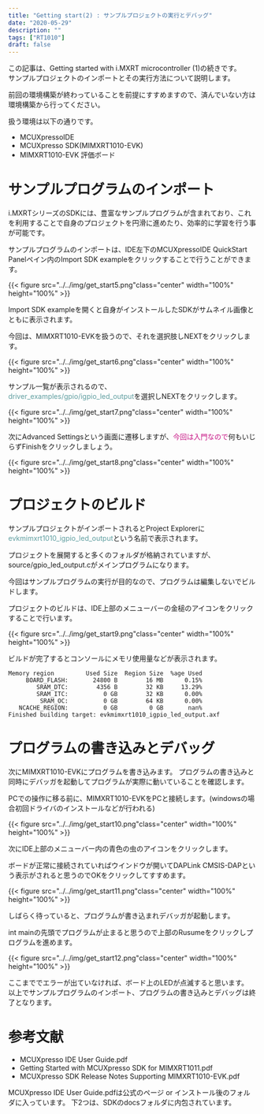 ```yaml
---
title: "Getting start(2) : サンプルプロジェクトの実行とデバッグ"
date: "2020-05-29"
description: ""
tags: ["RT1010"]
draft: false
---
```

この記事は、Getting started with i.MXRT microcontroller (1)の続きです。  
サンプルプロジェクトのインポートとその実行方法について説明します。 
<!--more-->

前回の環境構築が終わっていることを前提にすすめますので、済んでいない方は環境構築から行ってください。

扱う環境は以下の通りです。

- MCUXpressoIDE
- MCUXpresso SDK(MIMXRT1010-EVK)
- MIMXRT1010-EVK 評価ボード


# サンプルプログラムのインポート
i.MXRTシリーズのSDKには、豊富なサンプルプログラムが含まれており、これを利用することで自身のプロジェクトを円滑に進めたり、効率的に学習を行う事が可能です。

サンプルプログラムのインポートは、IDE左下のMCUXpressoIDE QuickStart Panelペイン内のImport SDK exampleをクリックすることで行うことができます。

{{< figure src="../../img/get_start5.png"class="center" width="100%" height="100%" >}}

Import SDK exampleを開くと自身がインストールしたSDKがサムネイル画像とともに表示されます。

今回は、MIMXRT1010-EVKを扱うので、それを選択肢しNEXTをクリックします。

{{< figure src="../../img/get_start6.png"class="center" width="100%" height="100%" >}}

サンプル一覧が表示されるので、  
<font color="CadetBlue">driver_examples/gpio/igpio_led_output</font>を選択しNEXTをクリックします。

{{< figure src="../../img/get_start7.png"class="center" width="100%" height="100%" >}}

次にAdvanced Settingsという画面に遷移しますが、<font color="MediumVioletRed">今回は入門なので</font>何もいじらずFinishをクリックしましょう。

{{< figure src="../../img/get_start8.png"class="center" width="100%" height="100%" >}}

# プロジェクトのビルド

サンプルプロジェクトがインポートされるとProject Explorerに<font color="CadetBlue">evkmimxrt1010_igpio_led_output</font>という名前で表示されます。

プロジェクトを展開すると多くのフォルダが格納されていますが、source/gpio_led_output.cがメインプログラムになります。

今回はサンプルプログラムの実行が目的なので、プログラムは編集しないでビルドします。

プロジェクトのビルドは、IDE上部のメニューバーの金槌のアイコンをクリックすることで行います。

{{< figure src="../../img/get_start9.png"class="center" width="100%" height="100%" >}}

ビルドが完了するとコンソールにメモリ使用量などが表示されます。

```
Memory region         Used Size  Region Size  %age Used
     BOARD_FLASH:       24800 B        16 MB      0.15%
        SRAM_DTC:        4356 B        32 KB     13.29%
        SRAM_ITC:          0 GB        32 KB      0.00%
         SRAM_OC:          0 GB        64 KB      0.00%
   NCACHE_REGION:          0 GB         0 GB       nan%
Finished building target: evkmimxrt1010_igpio_led_output.axf
```

# プログラムの書き込みとデバッグ
次にMIMXRT1010-EVKにプログラムを書き込みます。
プログラムの書き込みと同時にデバッガを起動してプログラムが実際に動いていることを確認します。

PCでの操作に移る前に、MIMXRT1010-EVKをPCと接続します。(windowsの場合初回ドライバのインストールなどが行われる)

{{< figure src="../../img/get_start10.png"class="center" width="100%" height="100%" >}}

次にIDE上部のメニューバー内の青色の虫のアイコンをクリックします。

ボードが正常に接続されていればウインドウが開いてDAPLink CMSIS-DAPという表示がされると思うのでOKをクリックしてすすめます。

{{< figure src="../../img/get_start11.png"class="center" width="100%" height="100%" >}}

しばらく待っていると、プログラムが書き込まれデバッガが起動します。  

int mainの先頭でプログラムが止まると思うので上部のRusumeをクリックしプログラムを進めます。

{{< figure src="../../img/get_start12.png"class="center" width="100%" height="100%" >}}

ここまででエラーが出ていなければ、ボード上のLEDが点滅すると思います。  
以上でサンプルプログラムのインポート、プログラムの書き込みとデバッグは終了となります。

# 参考文献
- MCUXpresso IDE User Guide.pdf
- Getting Started with MCUXpresso SDK for MIMXRT1011.pdf
- MCUXpresso SDK Release Notes Supporting MIMXRT1010-EVK.pdf

MCUXpresso IDE User Guide.pdfは公式のページ or インストール後のフォルダに入っています。
下2つは、SDKのdocsフォルダに内包されています。